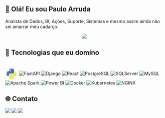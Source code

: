 ## 👋 Olá! Eu sou Paulo Arruda  
Analista de Dados, BI, Ações, Suporte, Sistemas e mesmo assim ainda não sei amarrar meu cadarço.

<div align="center">
  <a href="https://github.com/zpaulo">
    <img height="180em" src="https://github-readme-stats.vercel.app/api/top-langs/?username=zpaulo&layout=compact&langs_count=8&theme=dark"/>
  </a>
</div>

## 🚀 Tecnologias que eu domino

<div style="display: inline_block"><br>
  <img align="center" alt="Python" height="40" width="40" src="https://raw.githubusercontent.com/devicons/devicon/master/icons/python/python-original.svg">
  <img align="center" alt="FastAPI" height="40" width="40" src="https://cdn.jsdelivr.net/gh/devicons/devicon/icons/fastapi/fastapi-original.svg">
  <img align="center" alt="Django" height="40" width="40" src="https://cdn.jsdelivr.net/gh/devicons/devicon/icons/django/django-plain.svg">
  <img align="center" alt="React" height="40" width="40" src="https://cdn.jsdelivr.net/gh/devicons/devicon/icons/react/react-original.svg">
  <img align="center" alt="PostgreSQL" height="40" width="40" src="https://cdn.jsdelivr.net/gh/devicons/devicon/icons/postgresql/postgresql-original.svg">
  <img align="center" alt="SQLServer" height="40" width="40" src="https://cdn.jsdelivr.net/gh/devicons/devicon/icons/microsoftsqlserver/microsoftsqlserver-plain.svg">
  <img align="center" alt="MySQL" height="40" width="40" src="https://cdn.jsdelivr.net/gh/devicons/devicon/icons/mysql/mysql-original.svg">
  <img align="center" alt="Apache Spark" height="40" width="40" src="https://cdn.jsdelivr.net/gh/devicons/devicon/icons/apache/apache-original.svg">
  <img align="center" alt="Power BI" height="40" width="40" src="https://img.icons8.com/color/48/000000/power-bi.png"/>
  <img align="center" alt="Docker" height="40" width="40" src="https://cdn.jsdelivr.net/gh/devicons/devicon/icons/docker/docker-original.svg">
  <img align="center" alt="Kubernetes" height="40" width="40" src="https://cdn.jsdelivr.net/gh/devicons/devicon/icons/kubernetes/kubernetes-plain.svg">
  <img align="center" alt="NGINX" height="40" width="40" src="https://cdn.jsdelivr.net/gh/devicons/devicon/icons/nginx/nginx-original.svg">
</div>

## 🌐 Contato

<div> 
  <a href="https://instagram.com/paulo_arruda2" target="_blank"><img src="https://img.shields.io/badge/-Instagram-%23E4405F?style=for-the-badge&logo=instagram&logoColor=white"></a>
  <a href = "mailto:pauloarruda5@protonmai.com"><img src="https://img.shields.io/badge/-Email-%23333?style=for-the-badge&logo=gmail&logoColor=white"></a>
  <a href="https://www.linkedin.com/in/paulo-arruda-3a045a210/" target="_blank"><img src="https://img.shields.io/badge/-LinkedIn-%230077B5?style=for-the-badge&logo=linkedin&logoColor=white"></a> 
</div>
